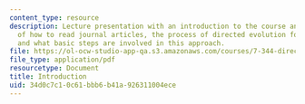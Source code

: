 ```yaml
---
content_type: resource
description: Lecture presentation with an introduction to the course and discussion
  of how to read journal articles, the process of directed evolution for enzyme engineering,
  and what basic steps are involved in this approach.
file: https://ol-ocw-studio-app-qa.s3.amazonaws.com/courses/7-344-directed-evolution-engineering-biocatalysts-spring-2008/34d0c7c10c61bbb6b41a926311004ece_ses1_slides.pdf
file_type: application/pdf
resourcetype: Document
title: Introduction
uid: 34d0c7c1-0c61-bbb6-b41a-926311004ece
---
```

